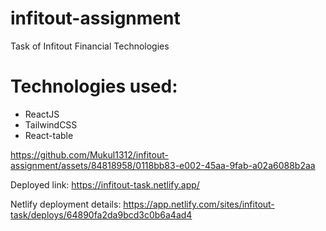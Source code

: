 # infitout-assignment
Task of Infitout Financial Technologies

# Technologies used:
- ReactJS
- TailwindCSS
- React-table


https://github.com/Mukul1312/infitout-assignment/assets/84818958/0118bb83-e002-45aa-9fab-a02a6088b2aa

Deployed link: https://infitout-task.netlify.app/

Netlify deployment details: https://app.netlify.com/sites/infitout-task/deploys/64890fa2da9bcd3c0b6a4ad4
